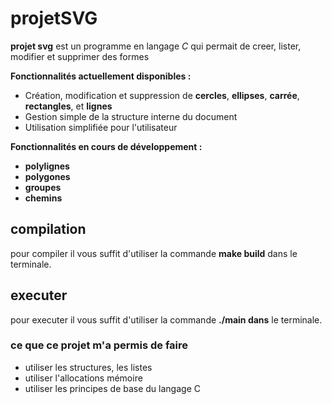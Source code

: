 # projetSVG

**projet svg** est un programme en langage *C* qui permait de creer, lister, modifier et supprimer des formes

**Fonctionnalités actuellement disponibles :**
- Création, modification et suppression de **cercles**, **ellipses**, **carrée**, **rectangles**, et **lignes**
- Gestion simple de la structure interne du document
- Utilisation simplifiée pour l'utilisateur

**Fonctionnalités en cours de développement :**
- **polylignes**
- **polygones**
- **groupes**
- **chemins**


## compilation

pour compiler il vous suffit d'utiliser la commande **make build** dans le terminale.

## executer

pour executer il vous suffit d'utiliser la commande **./main dans** le terminale.


### ce que ce projet m'a permis de faire

- utiliser les structures, les listes
- utiliser l'allocations mémoire
- utiliser les principes de base du langage C



